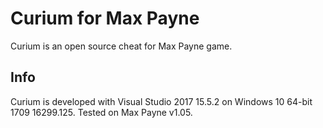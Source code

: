# Curium for Max Payne
Curium is an open source cheat for Max Payne game.
## Info
Curium is developed with Visual Studio 2017 15.5.2 on Windows 10 64-bit 1709 16299.125.
Tested on Max Payne v1.05.
